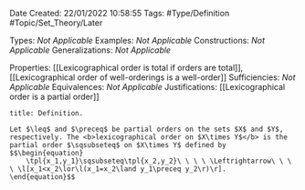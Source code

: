 <div class="topSpace"></div>

Date Created: 22/01/2022 10:58:55
Tags: #Type/Definition #Topic/Set_Theory/Later

Types: <i>Not Applicable</i>
Examples: <i>Not Applicable</i>
Constructions: <i>Not Applicable</i>
Generalizations: <i>Not Applicable</i>

Properties: [[Lexicographical order is total if orders are total]], [[Lexicographical order of well-orderings is a well-order]]
Sufficiencies: <i>Not Applicable</i>
Equivalences: <i>Not Applicable</i>
Justifications: [[Lexicographical order is a partial order]]

``` ad-Definition
title: Definition.

Let $\leq$ and $\preceq$ be partial orders on the sets $X$ and $Y$, respectively. The <b>lexicographical order on $X\times Y$</b> is the partial order $\sqsubseteq$ on $X\times Y$ defined by
$$\begin{equation}
    \tpl{x_1,y_1}\sqsubseteq\tpl{x_2,y_2}\ \ \ \ \Leftrightarrow\ \ \ \ \l[x_1<x_2\lor\l(x_1=x_2\land y_1\preceq y_2\r)\r].
\end{equation}$$

```
